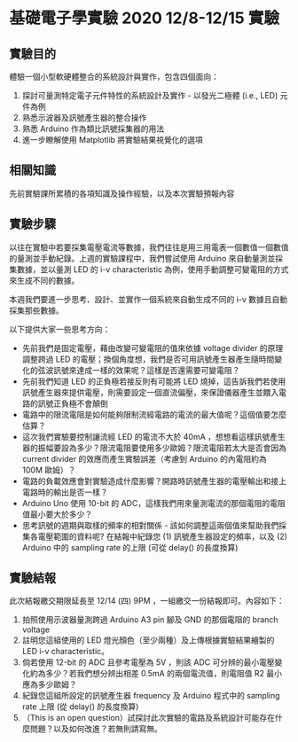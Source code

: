 # 基礎電子學實驗 2020 12/8-12/15  實驗

## 實驗目的

體驗一個小型軟硬體整合的系統設計與實作，包含四個面向：

1. 探討可量測特定電子元件特性的系統設計及實作 - 以發光二極體 (i.e., LED) 元件為例
2. 熟悉示波器及訊號產生器的整合操作
3. 熟悉 Arduino 作為類比訊號採集器的用法
4. 進一步瞭解使用 Matplotlib 將實驗結果視覺化的選項

## 相關知識

先前實驗課所累積的各項知識及操作經驗，以及本次實驗預報內容

## 實驗步驟

以往在實驗中若要採集電壓電流等數據，我們往往是用三用電表一個數值一個數值的量測並手動紀錄。上週的實驗課程中，我們嘗試使用 Arduino 來自動量測並採集數據，並以量測 LED 的 i-v characteristic 為例，使用手動調整可變電阻的方式來生成不同的數據。

本週我們要進一步思考、設計、並實作一個系統來自動生成不同的 i-v 數據且自動採集那些數據。

以下提供大家一些思考方向：

* 先前我們是固定電壓，藉由改變可變電阻的值來依據 voltage divider 的原理調整跨過 LED 的電壓；換個角度想，我們是否可用訊號產生器產生隨時間變化的弦波訊號來達成一樣的效果呢？這樣是否還需要可變電阻？
* 先前我們知道 LED 的正負極若接反則有可能將 LED 燒掉，這告訴我們若使用訊號產生器來提供電壓，則需要設定一個直流偏壓，來保證儀器產生並餵入電路的訊號正負極不會顛倒
* 電路中的限流電阻是如何能夠限制流經電路的電流的最大值呢？這個值要怎麼估算？
* 這次我們實驗要控制讓流經 LED 的電流不大於 40mA ，想想看這樣訊號產生器的振幅要設為多少？限流電阻要使用多少歐姆？限流電阻若太大是否會因為 current divider 的效應而產生實驗誤差（考慮到 Arduino 的內電阻約為 100M 歐姆）？
* 電路的負載效應會對實驗造成什麼影響？開路時訊號產生器的電壓輸出和接上電路時的輸出是否一樣？
* Arduino Uno 使用 10-bit 的 ADC，這樣我們用來量測電流的那個電阻的電阻值最小要大於多少？ 
* 思考訊號的週期與取樣的頻率的相對關係 - 該如何調整這兩個值來幫助我們採集各電壓範圍的資料呢? 在結報中紀錄您 (1) 訊號產生器設定的頻率，以及 (2) Arduino 中的 sampling rate 的上限 (可從 delay() 的長度換算)



## 實驗結報

此次結報繳交期限延長至 12/14 (四) 9PM ，一組繳交一份結報即可。內容如下：

1. 拍照使用示波器量測跨過 Arduino A3 pin 腳及 GND 的那個電阻的 branch voltage
2. 註明您這組使用的 LED 燈光顏色（至少兩種）及上傳根據實驗結果繪製的 LED i-v characteristic。
3. 倘若使用 12-bit 的 ADC 且參考電壓為 5V ，則該 ADC 可分辨的最小電壓變化約為多少？若我們想分辨出相差 0.5mA 的兩個電流值，則電阻值 R2 最小應為多少歐姆？
4. 紀錄您這組所設定的訊號產生器 frequency 及 Arduino 程式中的 sampling rate 上限 (從 delay() 的長度換算) 
5. （This is an open question）試探討此次實驗的電路及系統設計可能存在什麼問題？以及如何改進？若無則請寫無。
